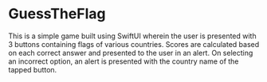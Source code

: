 # GuessTheFlag

This is a simple game built using SwiftUI wherein the user is presented with 3 buttons containing flags of various countries. Scores are calculated based on each correct answer and presented to the user in an alert. On selecting an incorrect option, an alert is presented with the country name of the tapped button.
